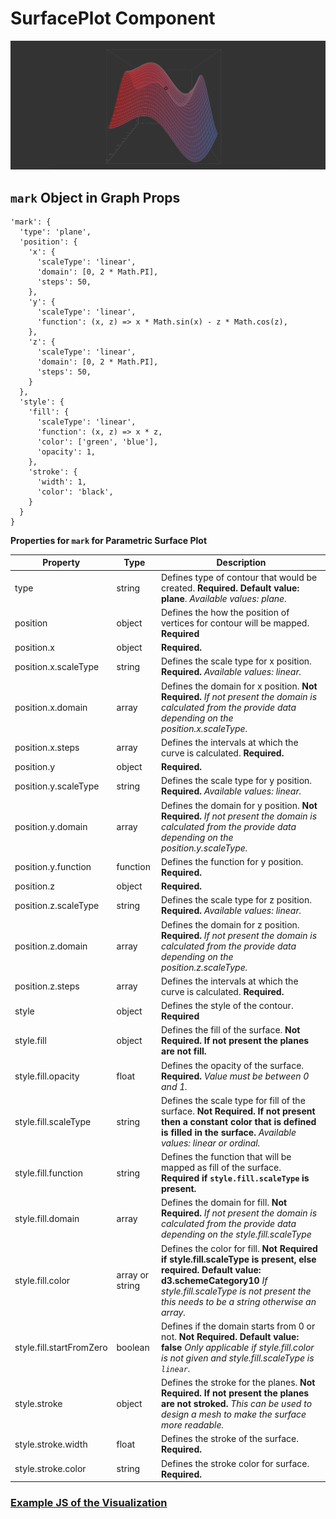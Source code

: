 # SurfacePlot Component

![SurfacePlot](../imgs/SurfacePlot.png)

## `mark` Object in Graph Props
```
'mark': {
  'type': 'plane',
  'position': {
    'x': {
      'scaleType': 'linear',
      'domain': [0, 2 * Math.PI],
      'steps': 50,
    },
    'y': {
      'scaleType': 'linear',
      'function': (x, z) => x * Math.sin(x) - z * Math.cos(z),
    },
    'z': {
      'scaleType': 'linear',
      'domain': [0, 2 * Math.PI],
      'steps': 50,
    }
  },
  'style': {
    'fill': {
      'scaleType': 'linear',
      'function': (x, z) => x * z,
      'color': ['green', 'blue'],
      'opacity': 1,
    },
    'stroke': {
      'width': 1,
      'color': 'black',
    }
  }
}
```

__Properties for `mark` for Parametric Surface Plot__

Property|Type|Description
---|---|---
type|string|Defines type of contour that would be created. __Required. Default value: plane__. _Available values: plane._
position|object|Defines the how the position of vertices for contour will be mapped. __Required__
position.x|object|__Required.__
position.x.scaleType|string|Defines the scale type for x position. __Required.__ _Available values: linear._
position.x.domain|array|Defines the domain for x position. __Not Required.__ _If not present the domain is calculated from the provide data depending on the position.x.scaleType._
position.x.steps|array|Defines the intervals at which the curve is calculated. __Required.__
position.y|object|__Required.__
position.y.scaleType|string|Defines the scale type for y position. __Required.__ _Available values: linear._
position.y.domain|array|Defines the domain for y position. __Not Required.__ _If not present the domain is calculated from the provide data depending on the position.y.scaleType._
position.y.function|function|Defines the function for y position. __Required.__
position.z|object|__Required.__
position.z.scaleType|string|Defines the scale type for z position. __Required.__ _Available values: linear._
position.z.domain|array|Defines the domain for z position. __Required.__ _If not present the domain is calculated from the provide data depending on the position.z.scaleType._
position.z.steps|array|Defines the intervals at which the curve is calculated. __Required.__
style|object|Defines the style of the contour. __Required__
style.fill|object|Defines the fill of the surface. __Not Required. If not present the planes are not fill.__
style.fill.opacity|float|Defines the opacity of the surface. __Required.__ _Value must be between 0 and 1._
style.fill.scaleType|string|Defines the scale type for fill of the surface. __Not Required. If not present then a constant color that is defined is filled in the surface.__ _Available values: linear or ordinal._
style.fill.function|string|Defines the function that will be mapped as fill of the surface. __Required if `style.fill.scaleType` is present.__
style.fill.domain|array|Defines the domain for fill. __Not Required.__ _If not present the domain is calculated from the provide data depending on the style.fill.scaleType_
style.fill.color|array or string|Defines the color for fill. __Not Required if style.fill.scaleType is present, else required. Default value: d3.schemeCategory10__ _If style.fill.scaleType is not present the this needs to be a string otherwise an array._
style.fill.startFromZero|boolean|Defines if the domain starts from 0 or not. __Not Required. Default value: false__ _Only applicable if style.fill.color is not given and style.fill.scaleType is `linear`._
style.stroke|object|Defines the stroke for the planes. __Not Required. If not present the planes are not stroked.__ _This can be used to design a mesh to make the surface more readable._
style.stroke.width|float|Defines the stroke of the surface.  __Required.__
style.stroke.color|string|Defines the stroke color for  surface. __Required.__

### [Example JS of the Visualization](../examples/SurfacePlot.js)

